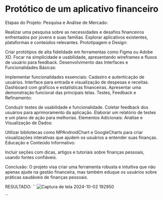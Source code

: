 # Protótico de um aplicativo financeiro
Etapas do Projeto:
Pesquisa e Análise de Mercado:

Realizar uma pesquisa sobre as necessidades e desafios financeiros enfrentados por jovens e suas famílias.
Explorar aplicativos existentes, plataformas e conteúdos relevantes.
Prototipagem e Design:

Criar protótipos de alta fidelidade em ferramentas como Figma ou Adobe XD.
Focar na simplicidade e usabilidade, apresentando wireframes e fluxos de usuário para feedback.
Desenvolvimento das Interfaces e Funcionalidades Básicas:

Implementar funcionalidades essenciais:
Cadastro e autenticação de usuários.
Interface para entrada e visualização de despesas e receitas.
Dashboard com gráficos e estatísticas financeiras.
Apresentar uma demonstração funcional das principais telas.
Testes, Feedback e Refinamento:

Conduzir testes de usabilidade e funcionalidade.
Coletar feedback dos usuários para aprimoramento da aplicação.
Elaborar um relatório de testes e um plano de ação para melhorias.
Elementos Adicionais:
Análise e Visualização de Dados:

Utilizar bibliotecas como MPAndroidChart e GoogleCharts para criar visualizações interativas que ajudem os usuários a entender suas finanças.
Educação e Conteúdo Informativo:

Incluir seções com dicas, artigos e tutoriais sobre finanças pessoais, usando fontes confiáveis.

Conclusão: O projeto visa criar uma ferramenta robusta e intuitiva que não apenas ajude na gestão financeira, mas também eduque os usuários sobre práticas saudáveis de finanças pessoais.

RESULTADO:
``
![Captura de tela 2024-10-02 192950](https://github.com/user-attachments/assets/79292aff-74eb-4d9a-9e71-b72b8b15fa4f)

´´
